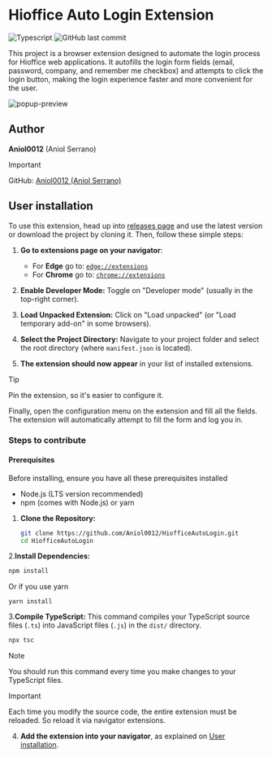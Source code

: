 # Hioffice Auto Login Extension

![Typescript](https://img.shields.io/badge/TypeScript-3178C6?style=plastic&for-the-badge&logo=typescript&logoColor=white)
![GitHub last commit](https://img.shields.io/github/last-commit/Aniol0012/HiofficeAutoLogin?style=plastic&color=lightgreen)

This project is a browser extension designed to automate the login process for Hioffice web applications.
It autofills the login form fields (email, password, company, and remember me checkbox) and attempts to click the login
button, making the login experience faster and more convenient for the user.

![popup-preview](https://github.com/user-attachments/assets/95337105-1117-4aa8-a129-ad03f7ddefe7)

## Author

**Aniol0012** (Aniol Serrano)
> [!IMPORTANT]
> GitHub: [Aniol0012 (Aniol Serrano)](https://github.com/Aniol0012)

## User installation

To use this extension, head up into [releases page](https://github.com/Aniol0012/HiofficeAutoLogin/releases) and use
the latest version or download the project by cloning it.
Then, follow these simple steps:

1. **Go to extensions page on your navigator**:
    - For **Edge** go to: [`edge://extensions`](edge://extensions)
    - For **Chrome** go to: [`chrome://extensions`](chrome://extensions)

1. **Enable Developer Mode:** Toggle on "Developer mode" (usually in the top-right corner).

1. **Load Unpacked Extension:** Click on "Load unpacked" (or "Load temporary add-on" in some browsers).

1. **Select the Project Directory:** Navigate to your project folder and select the root directory (where
   `manifest.json` is located).

1. **The extension should now appear** in your list of installed extensions.

> [!TIP]
> Pin the extension, so it's easier to configure it.

Finally, open the configuration menu on the extension and fill all the fields. 
The extension will automatically attempt to fill the form and log you in.

### Steps to contribute

#### Prerequisites

Before installing, ensure you have all these prerequisites installed
* Node.js (LTS version recommended)
* npm (comes with Node.js) or yarn

1. **Clone the Repository:**

   ```bash
   git clone https://github.com/Aniol0012/HiofficeAutoLogin.git
   cd HiofficeAutoLogin
   ```

2.**Install Dependencies:**

   ```bash
   npm install
   ```
   Or if you use yarn
   ```
   yarn install
   ```

3.**Compile TypeScript:**
   This command compiles your TypeScript source files (`.ts`) into JavaScript files (`.js`) in the `dist/` directory.

   ```bash
   npx tsc
   ```

> [!NOTE]
> You should run this command every time you make changes to your TypeScript files.

> [!IMPORTANT]
> Each time you modify the source code, the entire extension must be reloaded.
> So reload it via navigator extensions.

4. **Add the extension into your navigator**, as explained on [User installation](#user-installation).
